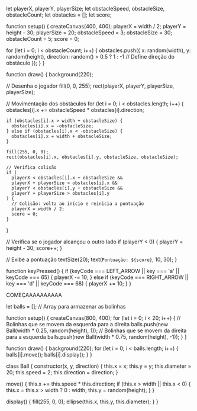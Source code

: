 let playerX, playerY, playerSize;
let obstacleSpeed, obstacleSize, obstacleCount;
let obstacles = [];
let score;

function setup() {
  createCanvas(400, 400);
  playerX = width / 2;
  playerY = height - 30;
  playerSize = 20;
  obstacleSpeed = 3;
  obstacleSize = 30;
  obstacleCount = 5;
  score = 0;

  for (let i = 0; i < obstacleCount; i++) {
    obstacles.push({
      x: random(width),
      y: random(height),
      direction: random() > 0.5 ? 1 : -1 // Define direção do obstáculo
    });
  }
}

function draw() {
  background(220);

  // Desenha o jogador
  fill(0, 0, 255);
  rect(playerX, playerY, playerSize, playerSize);

  // Movimentação dos obstáculos
  for (let i = 0; i < obstacles.length; i++) {
    obstacles[i].x += obstacleSpeed * obstacles[i].direction;

    if (obstacles[i].x > width + obstacleSize) {
      obstacles[i].x = -obstacleSize;
    } else if (obstacles[i].x < -obstacleSize) {
      obstacles[i].x = width + obstacleSize;
    }

    fill(255, 0, 0);
    rect(obstacles[i].x, obstacles[i].y, obstacleSize, obstacleSize);

    // Verifica colisão
    if (
      playerX < obstacles[i].x + obstacleSize &&
      playerX + playerSize > obstacles[i].x &&
      playerY < obstacles[i].y + obstacleSize &&
      playerY + playerSize > obstacles[i].y
    ) {
      // Colisão: volta ao início e reinicia a pontuação
      playerX = width / 2;
      score = 0;
    }
  }

  // Verifica se o jogador alcançou o outro lado
  if (playerY < 0) {
    playerY = height - 30;
    score++;
  }

  // Exibe a pontuação
  textSize(20);
  text(`Pontuação: ${score}`, 10, 30);
}

function keyPressed() {
  if (keyCode === LEFT_ARROW || key === 'a' || keyCode === 65) {
    playerX -= 10;
  } else if (keyCode === RIGHT_ARROW || key === 'd' || keyCode === 68) {
    playerX += 10;
  }
}

COMEÇAAAAAAAAAA

let balls = []; // Array para armazenar as bolinhas

function setup() {
  createCanvas(800, 400);
  for (let i = 0; i < 20; i++) {
    // Bolinhas que se movem da esquerda para a direita
    balls.push(new Ball(width * 0.25, random(height), 1));
    // Bolinhas que se movem da direita para a esquerda
    balls.push(new Ball(width * 0.75, random(height), -1));
  }
}

function draw() {
  background(220);
  for (let i = 0; i < balls.length; i++) {
    balls[i].move();
    balls[i].display();
  }
}

class Ball {
  constructor(x, y, direction) {
    this.x = x;
    this.y = y;
    this.diameter = 20;
    this.speed = 2;
    this.direction = direction;
  }

  move() {
    this.x += this.speed * this.direction;
    if (this.x > width || this.x < 0) {
      this.x = this.x > width ? 0 : width;
      this.y = random(height);
    }
  }

  display() {
    fill(255, 0, 0);
    ellipse(this.x, this.y, this.diameter);
  }
}


